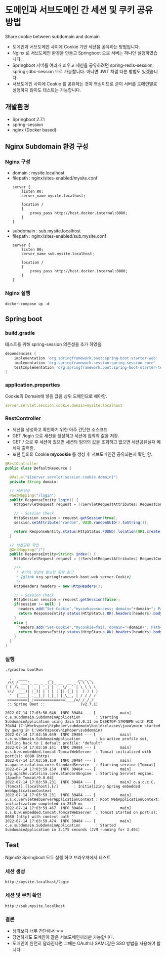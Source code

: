 # 도메인과 서브도메인 간 세션 및 쿠키 공유 방법
Share cookie between subdomain and domain

- 도메인과 서브도메인 사이에 Cookie 기반 세션을 공유하는 방법입니다.
- Nginx 로 서브도메인 환경을 만들고 Springboot 으로 서버는 하나만 실행하였습니다.
- Springboot 서버를 여러개 띄우고 세션을 공유하려면 spring-redis-session, spring-jdbc-session 으로 가능합니다.
아니면 JWT 처럼 다른 방법도 있겠습니다.
- 서브도메인 사이에 Cookie 를 공유하는 것이 핵심이므로 굳이 서버를 도메인별로 실행하지 않아도 테스트는 가능합니다.

## 개발환경
- Springboot 2.7.1
- spring-session
- nginx (Docker based)

## Nginx Subdomain 환경 구성
### Nginx 구성
- domain : mysite.localhost
- filepath : nginx/sites-enabled/mysite.conf
    ```
    server {
        listen 80;
        server_name mysite.localhost;
    
        location /
        {
            proxy_pass http://host.docker.internal:8080;
        }
    }
    ```
- subdomain : sub.mysite.localhost
- filepath : nginx/sites-enabled/sub.mysite.conf
    ```
    server {
        listen 80;
        server_name sub.mysite.localhost;
    
        location /
        {
            proxy_pass http://host.docker.internal:8080;
        }
    }
    ```

### Nginx 실행
```
docker-compose up -d
```

## Spring boot

### build.gradle
테스트를 위해 spring-session 의존성을 추가 하였음.
```groovy
dependencies {
    implementation 'org.springframework.boot:spring-boot-starter-web'
    implementation 'org.springframework.session:spring-session-core'
    testImplementation 'org.springframework.boot:spring-boot-starter-test'
}
```
### application.properties
Cookie의 Domain에 넣을 값을 상위 도메인으로 해야함.
```yaml
server.servlet.session.cookie.domain=mysite.localhost
```

### RestController
- 세션을 생성하고 확인하기 위한 아주 간단한 소스코드.
- GET /login 으로 세션을 생성하고 세션에 임의의 값을 저장.
- GET / 으로 후 세션이 있으면 세션의 임의의 값을 조회하고 없으면 세션공유실패 메세지 출력함.
- 또한 임의의 Cookie **mycookie** 를 생성 후 서브도메인간 공유되는지 확인 함.
```java
@RestController
public class DefaultResource {

  @Value("${server.servlet.session.cookie.domain}")
  private String domain;

  // 세션생성
  @GetMapping("/login")
  public ResponseEntity login() {
    HttpServletRequest request = ((ServletRequestAttributes) RequestContextHolder.getRequestAttributes()).getRequest();

    // - Session Check
    HttpSession session = request.getSession(true);
    session.setAttribute("random", UUID.randomUUID().toString());

    return ResponseEntity.status(HttpStatus.FOUND).location(URI.create("http://sub.mysite.localhost")).build();
  }

  // 세션공유 확인
  @GetMapping("/")
  public ResponseEntity<String> index() {
    HttpServletRequest request = ((ServletRequestAttributes) RequestContextHolder.getRequestAttributes()).getRequest();

    /**
     * 쿠키의 생성에 필요한 항목 참고
     * {@link org.springframework.boot.web.server.Cookie}
     */
    HttpHeaders headers = new HttpHeaders();

    // - Session Check
    HttpSession session = request.getSession(false);
    if(session != null) {
      headers.add("Set-Cookie","mycookie=success; domain="+domain+"; Path=/");
      return ResponseEntity.status(HttpStatus.OK).headers(headers).body("세션공유 성공 : " + session.getAttribute("random").toString());
    }
    else {
      headers.add("Set-Cookie","mycookie=fail; domain="+domain+"; Path=/");
      return ResponseEntity.status(HttpStatus.OK).headers(headers).body("세션공유 실패!!");
    }
  }
}
```

### 실행
```
./gradlew bootRun

  .   ____          _            __ _ _
 /\\ / ___'_ __ _ _(_)_ __  __ _ \ \ \ \
( ( )\___ | '_ | '_| | '_ \/ _` | \ \ \ \
 \\/  ___)| |_)| | | | | || (_| |  ) ) ) )
  '  |____| .__|_| |_|_| |_\__, | / / / /
 =========|_|==============|___/=/_/_/_/
 :: Spring Boot ::                (v2.7.1)

2022-07-14 17:03:56.646  INFO 39484 --- [           main] c.e.subdomain.SubdomainApplication       : Starting SubdomainApplication using Java 11.0.11 on DESKTOP-17KMBPN with PID 39484 (C:\Workspace\hiphoper\subdomain\build\classes\java\main started by gwang in C:\Workspace\hiphoper\subdomain)
2022-07-14 17:03:56.649  INFO 39484 --- [           main] c.e.subdomain.SubdomainApplication       : No active profile set, falling back to 1 default profile: "default"
2022-07-14 17:03:59.141  INFO 39484 --- [           main] o.s.b.w.embedded.tomcat.TomcatWebServer  : Tomcat initialized with port(s): 8080 (http)
2022-07-14 17:03:59.150  INFO 39484 --- [           main] o.apache.catalina.core.StandardService   : Starting service [Tomcat]
2022-07-14 17:03:59.150  INFO 39484 --- [           main] org.apache.catalina.core.StandardEngine  : Starting Servlet engine: [Apache Tomcat/9.0.64]
2022-07-14 17:03:59.231  INFO 39484 --- [           main] o.a.c.c.C.[Tomcat].[localhost].[/]       : Initializing Spring embedded WebApplicationContext
2022-07-14 17:03:59.231  INFO 39484 --- [           main] w.s.c.ServletWebServerApplicationContext : Root WebApplicationContext: initialization completed in 2549 ms
2022-07-14 17:03:59.467  INFO 39484 --- [           main] o.s.b.w.embedded.tomcat.TomcatWebServer  : Tomcat started on port(s): 8080 (http) with context path ''
2022-07-14 17:03:59.474  INFO 39484 --- [           main] c.e.subdomain.SubdomainApplication       : Started SubdomainApplication in 3.175 seconds (JVM running for 3.493)
```

## Test
Nginx와 Springboot 모두 실행 하고 브라우져에서 테스트
### 세션 생성
```
http://mysite.localhost/login
```
### 세션 및 쿠키 확인
```
http://sub.mysite.localhost
```

### 결론
- 생각보다 너무 간단해서 ㅎㅎ
- 당연하게도 도메인이 같은 서브도메인끼리만 가능합니다.
- 도메인이 완전히 달라진다면 그때는 OAuth나 SAML같은 SSO 방법을 사용해야 합니다.
